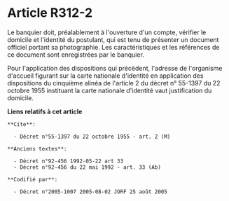 # Article R312-2

Le banquier doit, préalablement à l'ouverture d'un compte, vérifier le domicile et l'identité du postulant, qui est tenu de
présenter un document officiel portant sa photographie. Les caractéristiques et les références de ce document sont
enregistrées par le banquier.

Pour l'application des dispositions qui précèdent, l'adresse de l'organisme d'accueil figurant sur la carte nationale
d'identité en application des dispositions du cinquième alinéa de l'article 2 du décret n° 55-1397 du 22 octobre 1955
instituant la carte nationale d'identité vaut justification du domicile.

**Liens relatifs à cet article**

	**Cite**:

	  - Décret n°55-1397 du 22 octobre 1955 - art. 2 (M)

	**Anciens textes**:

	  - Décret n°92-456 1992-05-22 art 33
	  - Décret n°92-456 du 22 mai 1992 - art. 33 (Ab)

	**Codifié par**:

	  - Décret n°2005-1007 2005-08-02 JORF 25 août 2005

